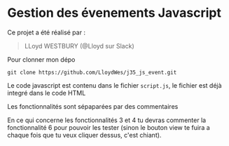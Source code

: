 # Gestion des évenements Javascript

Ce projet a été réalisé par :

> LLoyd WESTBURY (@Lloyd sur Slack)

Pour clonner mon dépo

`git clone https://github.com/LloydWes/j35_js_event.git`

Le code javascript est contenu dans le fichier `script.js`, le fichier est déjà integré dans le code HTML

Les fonctionnalités sont sépaparées par des commentaires 

En ce qui concerne les fonctionnalités 3 et 4 tu devras commenter la fonctionnalité 6 pour pouvoir les tester (sinon le bouton view te fuira a chaque fois que tu veux cliquer dessus, c'est chiant).
